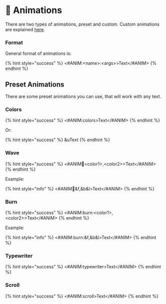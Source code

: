 # 🦿 Animations

There are two types of animations, preset and custom. Custom animations are explained [here](../get-started-1/configuration/animation.md).

### Format

General format of animations is:

{% hint style="success" %}
<#ANIM:\<name>:\<args>>Text\</#ANIM>
{% endhint %}

## Preset Animations

There are some preset animations you can use, that will work with any text.

### Colors

{% hint style="success" %}
<#ANIM:colors>Text\</#ANIM>
{% endhint %}

Or:

{% hint style="success" %}
\&uText
{% endhint %}

### Wave

{% hint style="success" %}
<#ANIM:wave:\<color1>,\<color2>>Text\</#ANIM>
{% endhint %}

Example:

{% hint style="info" %}
<#ANIM:wave:\&f,\&b\&l>Text\</#ANIM>
{% endhint %}

### Burn

{% hint style="success" %}
<#ANIM:burn:\<color1>,\<color2>>Text\</#ANIM>
{% endhint %}

Example:

{% hint style="info" %}
<#ANIM:burn:\&f,\&b\&l>Text\</#ANIM>
{% endhint %}

### Typewriter

{% hint style="success" %}
<#ANIM:typewriter>Text\</#ANIM>
{% endhint %}

### Scroll

{% hint style="success" %}
<#ANIM:scroll>Text\</#ANIM>
{% endhint %}

